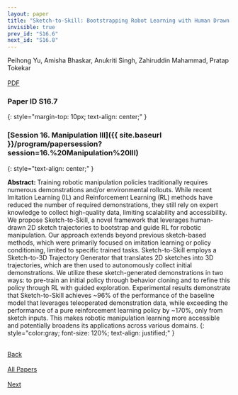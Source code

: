 ```yaml
---
layout: paper
title: "Sketch-to-Skill: Bootstrapping Robot Learning with Human Drawn Trajectory Sketches"
invisible: true
prev_id: "S16.6"
next_id: "S16.8"
---
```

<div class="paper-authors">
  <div class="paper-author-box">
    <div class="paper-author-name">Peihong Yu, Amisha Bhaskar, Anukriti Singh, Zahiruddin Mahammad, Pratap Tokekar</div>
    <div class="paper-author-uni"></div>
  </div>
</div>

<div class="paper-pdf-modern">
  <div class="paper-menu-icon">
    <a href="https://www.roboticsproceedings.org/rss25/p098.pdf" title="Download PDF" target="_blank">
      <i class="fa fa-file-pdf-o"></i><br>
      <span class="paper-menu-label">PDF</span>
    </a>
  </div>
</div>

### Paper ID S16.7
{: style="margin-top: 10px; text-align: center;" }

### [Session 16. Manipulation III]({{ site.baseurl }}/program/papersession?session=16.%20Manipulation%20III)
{: style="text-align: center;" }

<b style="color: black;">Abstract: </b>Training robotic manipulation policies traditionally requires numerous demonstrations and/or environmental rollouts. While recent Imitation Learning (IL) and Reinforcement Learning (RL) methods have reduced the number of required demonstrations, they still rely on expert knowledge to collect high-quality data, limiting scalability and accessibility. We propose Sketch-to-Skill, a novel framework that leverages human-drawn 2D sketch trajectories to bootstrap and guide RL for robotic manipulation. Our approach extends beyond previous sketch-based methods, which were primarily focused on imitation learning or policy conditioning, limited to specific trained tasks. Sketch-to-Skill employs a Sketch-to-3D Trajectory Generator that translates 2D sketches into 3D trajectories, which are then used to autonomously collect initial demonstrations. We utilize these sketch-generated demonstrations in two ways: to pre-train an initial policy through behavior cloning and to refine this policy through RL with guided exploration. Experimental results demonstrate that Sketch-to-Skill achieves ~96% of the performance of the baseline model that leverages teleoperated demonstration data, while exceeding the performance of a pure reinforcement learning policy by ~170%, only from sketch inputs. This makes robotic manipulation learning more accessible and potentially broadens its applications across various domains.
{: style="color:gray; font-size: 120%; text-align: justified;" }

<div class="paper-menu">
  <div class="paper-menu-inner">
    <a href="{{ site.baseurl }}/program/papers/S16.6/" title="Previous Paper">
            <div class="paper-menu-icon">
                <i class="fa fa-chevron-left"></i><br>
                <span class="paper-menu-label">Back</span>
            </div>
        </a>
    <a href="{{ site.baseurl }}/program/papers" title="All Papers">
      <div class="paper-menu-icon">
        <i class="fa fa-list"></i><br>
        <span class="paper-menu-label">All Papers</span>
      </div>
    </a>
    <a href="{{ site.baseurl }}/program/papers/S16.8/" title="Next Paper">
            <div class="paper-menu-icon">
                <i class="fa fa-chevron-right"></i><br>
                <span class="paper-menu-label">Next</span>
            </div>
        </a>
  </div>
</div>
